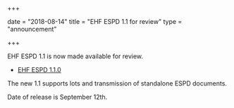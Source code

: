 +++

date = "2018-08-14"
title = "EHF ESPD 1.1 for review"
type = "announcement"

+++

EHF ESPD 1.1 is now made available for review.

* [EHF ESPD 1.1.0](/ehf-pre/standard/ehf-espd-1.1.0/)

The new 1.1 supports lots and transmission of standalone ESPD documents.

Date of release is September 12th.

